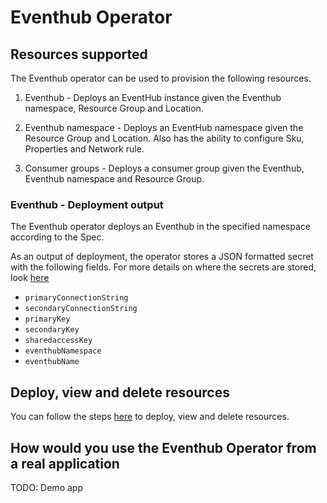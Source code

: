 # Eventhub Operator

## Resources supported

The Eventhub operator can be used to provision the following resources.

1. Eventhub - Deploys an EventHub instance given the Eventhub namespace, Resource Group and Location.

2. Eventhub namespace - Deploys an EventHub namespace given the Resource Group and Location. Also has the ability to configure Sku, Properties and Network rule.

3. Consumer groups - Deploys a consumer group given the Eventhub, Eventhub namespace and Resource Group.

### Eventhub - Deployment output

The Eventhub operator deploys an Eventhub in the specified namespace according to the Spec.

As an output of deployment, the operator stores a JSON formatted secret with the following fields. For more details on where the secrets are stored, look [here](/docs/secrets.md)

- `primaryConnectionString`
- `secondaryConnectionString`
- `primaryKey`
- `secondaryKey`
- `sharedaccessKey`
- `eventhubNamespace`
- `eventhubName`

## Deploy, view and delete resources

You can follow the steps [here](/docs/topics/resourceprovision.md) to deploy, view and delete resources.

## How would you use the Eventhub Operator from a real application

TODO: Demo app
